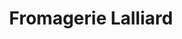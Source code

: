 ---
title: "Fromagerie Lalliard"
url: /saint-pierre-en-faucigny/fromagerie-lalliard/
shop: Hofladen
---